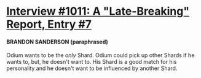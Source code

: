 # [Interview #1011: A "Late-Breaking" Report, Entry #7](https://www.theoryland.com/intvmain.php?i=1011#7)

#### BRANDON SANDERSON (paraphrased)

Odium wants to be the
*only*
Shard. Odium could pick up other Shards if he wants to, but, he doesn't want to. His Shard is a good match for his personality and he doesn't want to be influenced by another Shard.

